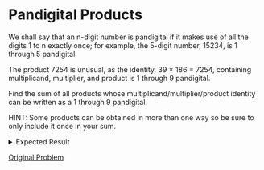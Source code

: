 # Pandigital Products

We shall say that an n-digit number is pandigital if it makes use of all the digits 1 to n exactly once; for example, the 5-digit number, 15234, is 1 through 5 pandigital.

The product 7254 is unusual, as the identity, 39 × 186 = 7254, containing multiplicand, multiplier, and product is 1 through 9 pandigital.

Find the sum of all products whose multiplicand/multiplier/product identity can be written as a 1 through 9 pandigital.

HINT: Some products can be obtained in more than one way so be sure to only include it once in your sum.

<details> 
<summary>Expected Result</summary>
<pre>
45228
</pre>
</details>

[Original Problem](https://projecteuler.net/problem=32)
